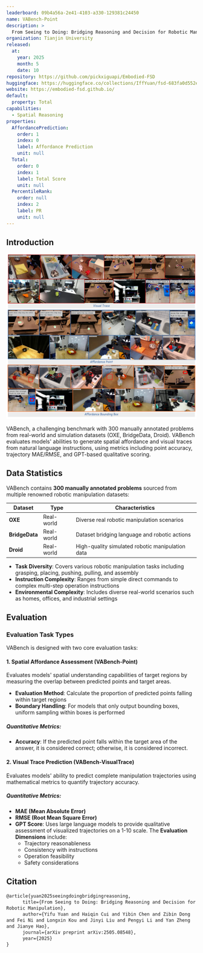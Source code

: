 ```yaml
---
leaderboard: 09b4a56a-2e41-4103-a330-129381c24450
name: VABench-Point
description: >
  From Seeing to Doing: Bridging Reasoning and Decision for Robotic Manipulation
organization: Tianjin University
released:
  at:
    year: 2025
    month: 5
    date: 10
repository: https://github.com/pickxiguapi/Embodied-FSD
huggingface: https://huggingface.co/collections/IffYuan/fsd-683fa0d552e70f302fd04b34
website: https://embodied-fsd.github.io/
default:
  property: Total
capabilities:
  - Spatial Reasoning
properties:
  AffordancePrediction:
    order: 1
    index: 0
    label: Affordance Prediction
    unit: null
  Total:
    order: 0
    index: 1
    label: Total Score
    unit: null
  PercentileRank:
    order: null
    index: 2
    label: PR
    unit: null
---
```


## Introduction

![alt text](assets/vabench.jpg)

VABench, a challenging benchmark with 300 manually annotated problems from real-world and simulation datasets (OXE, BridgeData, Droid). VABench evaluates models' abilities to generate spatial affordance and visual traces from natural language instructions, using metrics including point accuracy, trajectory MAE/RMSE, and GPT-based qualitative scoring.

## Data Statistics

VABench contains **300 manually annotated problems** sourced from multiple renowned robotic manipulation datasets:

| Dataset        | Type       | Characteristics                                  |
| -------------- | ---------- | ------------------------------------------------ |
| **OXE**        | Real-world | Diverse real robotic manipulation scenarios      |
| **BridgeData** | Real-world | Dataset bridging language and robotic actions    |
| **Droid**      | Real-world | High-quality simulated robotic manipulation data |

- **Task Diversity**: Covers various robotic manipulation tasks including grasping, placing, pushing, pulling, and assembly
- **Instruction Complexity**: Ranges from simple direct commands to complex multi-step operation instructions
- **Environmental Complexity**: Includes diverse real-world scenarios such as homes, offices, and industrial settings

## Evaluation

### Evaluation Task Types

VABench is designed with two core evaluation tasks:

#### 1. Spatial Affordance Assessment (VABench-Point)

Evaluates models' spatial understanding capabilities of target regions by measuring the overlap between predicted points and target areas.

- **Evaluation Method**: Calculate the proportion of predicted points falling within target regions
- **Boundary Handling**: For models that only output bounding boxes, uniform sampling within boxes is performed

##### Quantitative Metrics:

- **Accuracy**: If the predicted point falls within the target area of the answer, it is considered correct; otherwise, it is considered incorrect.

#### 2. Visual Trace Prediction (VABench-VisualTrace)

Evaluates models' ability to predict complete manipulation trajectories using mathematical metrics to quantify trajectory accuracy.

##### Quantitative Metrics:

- **MAE (Mean Absolute Error)**
- **RMSE (Root Mean Square Error)**
- **GPT Score**: Uses large language models to provide qualitative assessment of visualized trajectories on a 1-10 scale. The **Evaluation Dimensions** include:
  - Trajectory reasonableness
  - Consistency with instructions
  - Operation feasibility
  - Safety considerations

## Citation

```
@article{yuan2025seeingdoingbridgingreasoning,
      title={From Seeing to Doing: Bridging Reasoning and Decision for Robotic Manipulation},
      author={Yifu Yuan and Haiqin Cui and Yibin Chen and Zibin Dong and Fei Ni and Longxin Kou and Jinyi Liu and Pengyi Li and Yan Zheng and Jianye Hao},
      journal={arXiv preprint arXiv:2505.08548},
      year={2025}
}
```
